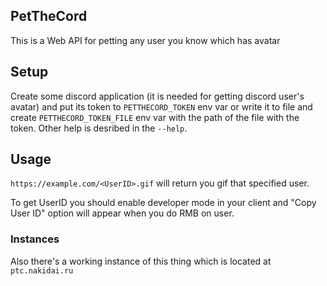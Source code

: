 PetTheCord
--
This is a Web API for petting any user you know which has avatar

## Setup
Create some discord application (it is needed for getting discord user's avatar)
and put its token to `PETTHECORD_TOKEN` env var or write it to file and create
`PETTHECORD_TOKEN_FILE` env var with the path of the file with the token. Other
help is desribed in the `--help`.

## Usage
`https://example.com/<UserID>.gif` will return you gif that specified user.

To get UserID you should enable developer mode in your client and "Copy User ID"
option will appear when you do RMB on user.

### Instances
Also there's a working instance of this thing which is located at
`ptc.nakidai.ru`
